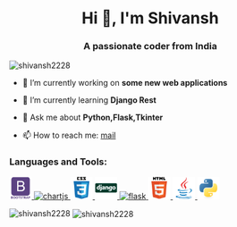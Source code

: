 

<h1 align="center">Hi 👋, I'm Shivansh</h1>
<h3 align="center">A passionate coder from India</h3>

<p align="left"> <img src="https://komarev.com/ghpvc/?username=shivansh2228&label=Profile%20views&color=0e75b6&style=flat" alt="shivansh2228" /> </p>

- 🔭 I’m currently working on **some new web applications**

- 🌱 I’m currently learning **Django Rest**

- 💬 Ask me about **Python,Flask,Tkinter**

- 📫 How to reach me: <a href="mailto:shivanshsinghein@gmail.com">mail </a>


<h3 align="left">Languages and Tools:</h3>
<p align="left"> <a href="https://getbootstrap.com" target="_blank"> <img src="https://raw.githubusercontent.com/devicons/devicon/master/icons/bootstrap/bootstrap-plain-wordmark.svg" alt="bootstrap" width="40" height="40"/> </a> <a href="https://www.chartjs.org" target="_blank"> <img src="https://www.chartjs.org/media/logo-title.svg" alt="chartjs" width="40" height="40"/> </a> <a href="https://www.w3schools.com/css/" target="_blank"> <img src="https://raw.githubusercontent.com/devicons/devicon/master/icons/css3/css3-original-wordmark.svg" alt="css3" width="40" height="40"/> </a> <a href="https://www.djangoproject.com/" target="_blank"> <img src="https://raw.githubusercontent.com/devicons/devicon/master/icons/django/django-original.svg" alt="django" width="40" height="40"/> </a> <a href="https://flask.palletsprojects.com/" target="_blank"> <img src="https://www.vectorlogo.zone/logos/pocoo_flask/pocoo_flask-icon.svg" alt="flask" width="40" height="40"/> </a> <a href="https://www.w3.org/html/" target="_blank"> <img src="https://raw.githubusercontent.com/devicons/devicon/master/icons/html5/html5-original-wordmark.svg" alt="html5" width="40" height="40"/> </a> <a href="https://www.java.com" target="_blank"> <img src="https://raw.githubusercontent.com/devicons/devicon/master/icons/java/java-original.svg" alt="java" width="40" height="40"/> </a> <a href="https://www.python.org" target="_blank"> <img src="https://raw.githubusercontent.com/devicons/devicon/master/icons/python/python-original.svg" alt="python" width="40" height="40"/> </a> </p>
<p><img align="left" src="https://github-readme-stats.vercel.app/api/top-langs?username=shivansh2228&show_icons=true&locale=en&layout=compact" alt="shivansh2228" /></p>
<p>&nbsp;<img align="center" src="https://github-readme-stats.vercel.app/api?username=shivansh2228&show_icons=true&locale=en" alt="shivansh2228" /></p> 


